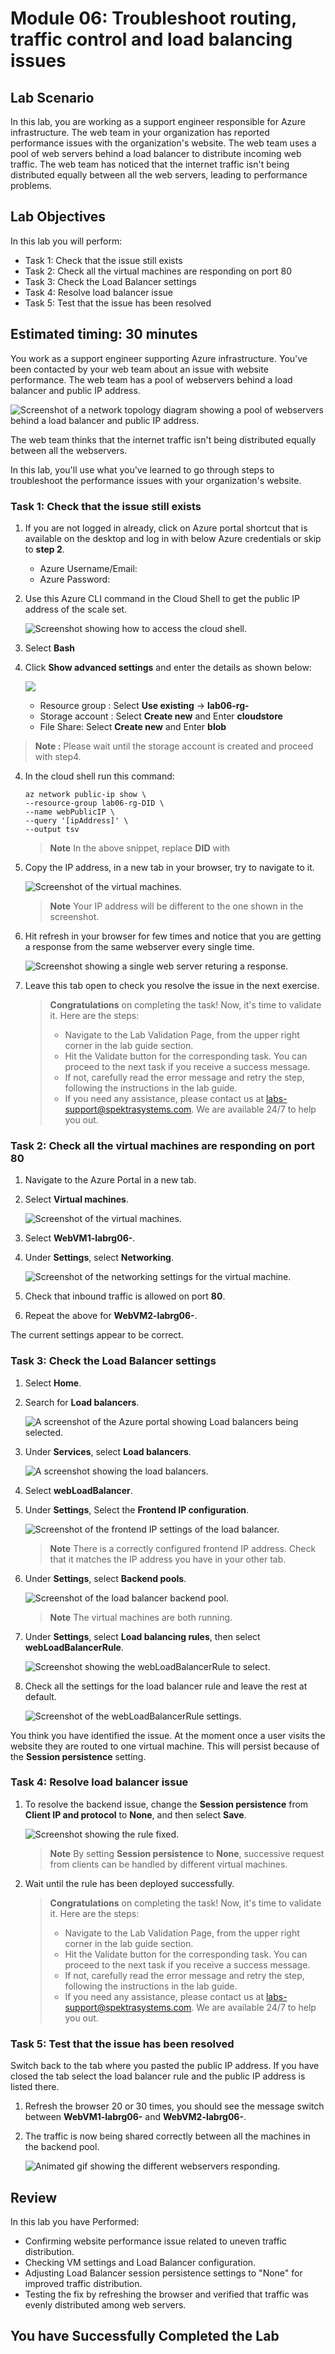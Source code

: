 # Module 06: Troubleshoot routing, traffic control and load balancing issues

## Lab Scenario

In this lab, you are working as a support engineer responsible for Azure infrastructure. The web team in your organization has reported performance issues with the organization's website. The web team uses a pool of web servers behind a load balancer to distribute incoming web traffic. The web team has noticed that the internet traffic isn't being distributed equally between all the web servers, leading to performance problems.

## Lab Objectives

In this lab you will perform:

+ Task 1: Check that the issue still exists
+ Task 2: Check all the virtual machines are responding on port 80
+ Task 3: Check the Load Balancer settings
+ Task 4: Resolve load balancer issue
+ Task 5: Test that the issue has been resolved

## Estimated timing: 30 minutes

You work as a support engineer supporting Azure infrastructure. You've been contacted by your web team about an issue with website performance. The web team has a pool of webservers behind a load balancer and public IP address.

![Screenshot of a network topology diagram showing a pool of webservers behind a load balancer and public IP address.](../media/mod6-1.png)

The web team thinks that the internet traffic isn't being distributed equally between all the webservers.

In this lab, you'll use what you've learned to go through steps to troubleshoot the performance issues with your organization's website.

### Task 1: Check that the issue still exists

1.  If you are not logged in already, click on Azure portal shortcut that is available on the desktop and log in with below Azure credentials or skip to **step 2**.
    * Azure Username/Email: <inject key="AzureAdUserEmail"></inject> 
    * Azure Password: <inject key="AzureAdUserPassword"></inject>

1. Use this Azure CLI command in the Cloud Shell to get the public IP address of the scale set.

    ![Screenshot showing how to access the cloud shell.](../media/mod6-2.png)

1. Select **Bash**

1. Click **Show advanced settings** and enter the details as shown below:
 
    ![](../media/az720-5-6-cli.png)

   * Resource group : Select **Use existing** -> **lab06-rg-<inject key="DeploymentID" enableCopy="false"/>**
   * Storage account : Select **Create new** and Enter **cloudstore<inject key="DeploymentID" enableCopy="false"/>**
   * File Share: Select **Create new** and Enter **blob**

> **Note :** Please wait until the storage account is created and proceed with step4.

4. In the cloud shell run this command:
   
    ```
    az network public-ip show \
    --resource-group lab06-rg-DID \
    --name webPublicIP \
    --query '[ipAddress]' \
    --output tsv
    ```
    > **Note** In the above snippet, replace **DID** with <inject key="Deployment ID" enableCopy="false" />

5. Copy the IP address, in a new tab in your browser, try to navigate to it.

     ![Screenshot of the virtual machines.](../media/az720-6-2.png)
    > **Note**
    > Your IP address will be different to the one shown in the screenshot.

6. Hit refresh in your browser for few times and notice that you are getting a response from the same webserver every single time.

    ![Screenshot showing a single web server returing a response.](../media/mod6-5.png)

7. Leave this tab open to check you resolve the issue in the next exercise.

    > **Congratulations** on completing the task! Now, it's time to validate it. Here are the steps:
    > - Navigate to the Lab Validation Page, from the upper right corner in the lab guide section.
    > - Hit the Validate button for the corresponding task. You can proceed to the next task if you receive a success message.
    > - If not, carefully read the error message and retry the step, following the instructions in the lab guide.
    > - If you need any assistance, please contact us at labs-support@spektrasystems.com. We are available 24/7 to help you out.

### Task 2: Check all the virtual machines are responding on port 80

1. Navigate to the Azure Portal in a new tab.

1. Select **Virtual machines**.

    ![Screenshot of the virtual machines.](../media/mod6-6.png)

1. Select **WebVM1-labrg06-<inject key="Deployment ID" enableCopy="false" />**.

1. Under **Settings**, select **Networking**.

    ![Screenshot of the networking settings for the virtual machine.](../media/mod6-7.png)
  
1. Check that inbound traffic is allowed on port **80**.

1. Repeat the above for **WebVM2-labrg06-<inject key="Deployment ID" enableCopy="false" />**.

The current settings appear to be correct.

### Task 3: Check the Load Balancer settings

1. Select **Home**.

1. Search for **Load balancers**.

    ![A screenshot of the Azure portal showing Load balancers being selected.](../media/mod6-8.png)

1. Under **Services**, select **Load balancers**.

    ![A screenshot showing the load balancers.](../media/az720-6-3.png)

1. Select **webLoadBalancer**.

1. Under **Settings**, Select the **Frontend IP configuration**.

    ![Screenshot of the frontend IP settings of the load balancer.](../media/mod6-10.png)

    > **Note**
    > There is a correctly configured frontend IP address. Check that it matches the IP address you have in your other tab.

1. Under **Settings**, select **Backend pools**.

    ![Screenshot of the load balancer backend pool.](../media/mod6-11.png)

    > **Note**
    > The virtual machines are both running.

1. Under **Settings**, select **Load balancing rules**, then select **webLoadBalancerRule**.

    ![Screenshot showing the webLoadBalancerRule to select.](../media/mod6-12.png)

1. Check all the settings for the load balancer rule and leave the rest at default.

    ![Screenshot of the webLoadBalancerRule settings.](../media/mod6-13.png)

You think you have identified the issue. At the moment once a user visits the website they are routed to one virtual machine. This will persist because of the **Session persistence** setting.

### Task 4: Resolve load balancer issue

1. To resolve the backend issue, change the **Session persistence** from **Client IP and protocol** to **None**, and then select **Save**.

    ![Screenshot showing the rule fixed.](../media/mod6-14.png)

    > **Note**
    > By setting **Session persistence** to **None**, successive request from clients can be handled by different virtual machines.

1. Wait until the rule has been deployed successfully.

    > **Congratulations** on completing the task! Now, it's time to validate it. Here are the steps:
    > - Navigate to the Lab Validation Page, from the upper right corner in the lab guide section.
    > - Hit the Validate button for the corresponding task. You can proceed to the next task if you receive a success message.
    > - If not, carefully read the error message and retry the step, following the instructions in the lab guide.
    > - If you need any assistance, please contact us at labs-support@spektrasystems.com. We are available 24/7 to help you out.

### Task 5: Test that the issue has been resolved

Switch back to the tab where you pasted the public IP address. If you have closed the tab select the load balancer rule and the public IP address is listed there.

1. Refresh the browser 20 or 30 times, you should see the message switch between **WebVM1-labrg06-<inject key="Deployment ID" enableCopy="false" />** and **WebVM2-labrg06-<inject key="Deployment ID" enableCopy="false" />**.
1. The traffic is now being shared correctly between all the machines in the backend pool.

    ![Animated gif showing the different webservers responding.](../media/traffic_distribution.gif)

## Review

In this lab you have Performed:

- Confirming website performance issue related to uneven traffic distribution.
- Checking VM settings and Load Balancer configuration.
- Adjusting Load Balancer session persistence settings to "None" for improved traffic distribution.
- Testing the fix by refreshing the browser and verified that traffic was evenly distributed among web servers.

## You have Successfully Completed the Lab
